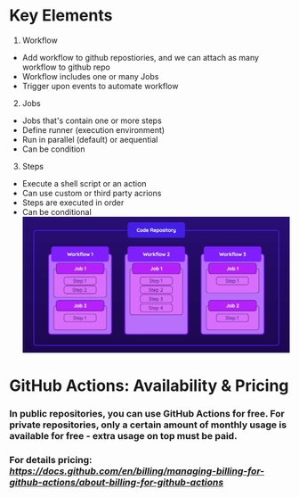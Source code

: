 # Key Elements
1. Workflow
- Add workflow to github repostiories, and we can attach as many workflow to github repo
- Workflow includes one or many Jobs
- Trigger upon events to automate workflow
2. Jobs
- Jobs that's contain one or more steps
- Define runner (execution environment)
- Run in parallel (default) or aequential
- Can be condition
3. Steps
- Execute a shell script or an action
- Can use custom or third party acrions
- Steps are executed in order
- Can be conditional  
![alt text](image.png)



# GitHub Actions: Availability & Pricing
### In public repositories, you can use GitHub Actions for free. For private repositories, only a certain amount of monthly usage is available for free - extra usage on top must be paid.
### For details pricing: *https://docs.github.com/en/billing/managing-billing-for-github-actions/about-billing-for-github-actions*

